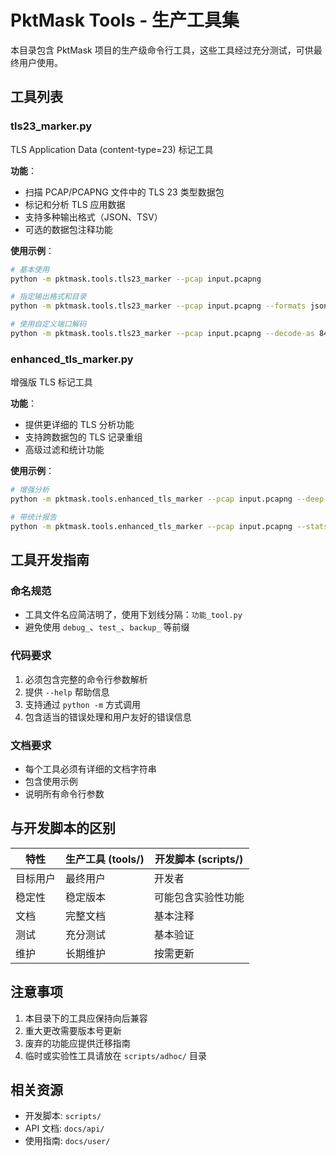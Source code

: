 # PktMask Tools - 生产工具集

本目录包含 PktMask 项目的生产级命令行工具，这些工具经过充分测试，可供最终用户使用。

## 工具列表

### tls23_marker.py
TLS Application Data (content-type=23) 标记工具

**功能**：
- 扫描 PCAP/PCAPNG 文件中的 TLS 23 类型数据包
- 标记和分析 TLS 应用数据
- 支持多种输出格式（JSON、TSV）
- 可选的数据包注释功能

**使用示例**：
```bash
# 基本使用
python -m pktmask.tools.tls23_marker --pcap input.pcapng

# 指定输出格式和目录
python -m pktmask.tools.tls23_marker --pcap input.pcapng --formats json,tsv --output-dir ./results

# 使用自定义端口解码
python -m pktmask.tools.tls23_marker --pcap input.pcapng --decode-as 8443,tls --decode-as 9443,tls
```

### enhanced_tls_marker.py
增强版 TLS 标记工具

**功能**：
- 提供更详细的 TLS 分析功能
- 支持跨数据包的 TLS 记录重组
- 高级过滤和统计功能

**使用示例**：
```bash
# 增强分析
python -m pktmask.tools.enhanced_tls_marker --pcap input.pcapng --deep-analysis

# 带统计报告
python -m pktmask.tools.enhanced_tls_marker --pcap input.pcapng --stats
```

## 工具开发指南

### 命名规范
- 工具文件名应简洁明了，使用下划线分隔：`功能_tool.py`
- 避免使用 `debug_`、`test_`、`backup_` 等前缀

### 代码要求
1. 必须包含完整的命令行参数解析
2. 提供 `--help` 帮助信息
3. 支持通过 `python -m` 方式调用
4. 包含适当的错误处理和用户友好的错误信息

### 文档要求
- 每个工具必须有详细的文档字符串
- 包含使用示例
- 说明所有命令行参数

## 与开发脚本的区别

| 特性 | 生产工具 (tools/) | 开发脚本 (scripts/) |
|------|------------------|---------------------|
| 目标用户 | 最终用户 | 开发者 |
| 稳定性 | 稳定版本 | 可能包含实验性功能 |
| 文档 | 完整文档 | 基本注释 |
| 测试 | 充分测试 | 基本验证 |
| 维护 | 长期维护 | 按需更新 |

## 注意事项

1. 本目录下的工具应保持向后兼容
2. 重大更改需要版本号更新
3. 废弃的功能应提供迁移指南
4. 临时或实验性工具请放在 `scripts/adhoc/` 目录

## 相关资源

- 开发脚本: `scripts/`
- API 文档: `docs/api/`
- 使用指南: `docs/user/`
